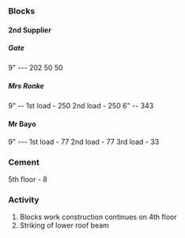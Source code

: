 ### Blocks
#### 2nd Supplier 
##### Gate 
9" --- 202
     50
     50

##### Mrs Ronke 
9" --  1st load - 250
     2nd load - 250
6" --  343


#### Mr Bayo 
9" --- 1st load - 77
      2nd load - 77
      3rd load - 33
### Cement 
5th floor  - 8

### Activity
1. Blocks work construction continues on 4th floor
2. Striking of lower roof beam 